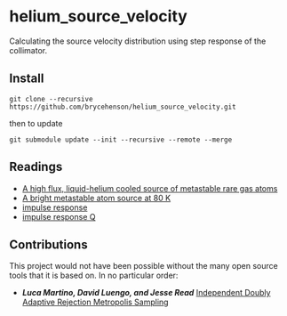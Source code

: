 # helium_source_velocity
Calculating the source velocity distribution using step response of the collimator.

## Install
``` 
git clone --recursive https://github.com/brycehenson/helium_source_velocity.git
```
then to update 
```
git submodule update --init --recursive --remote --merge
```

## Readings
* [A high flux, liquid-helium cooled source of metastable rare gas atoms](https://link.springer.com/article/10.1007%2Fs00340-004-1600-9)
* [A bright metastable atom source at 80 K](https://aip.scitation.org/doi/10.1063/1.1372169)
* [impulse response](https://lpsa.swarthmore.edu/Transient/TransInputs/TransImpulseTime.html)
* [impulse response Q](https://dsp.stackexchange.com/questions/536/what-is-meant-by-a-systems-impulse-response-and-frequency-response)
 



## Contributions  
This project would not have been possible without the many open source tools that it is based on. In no particular order: 
* ***Luca Martino, David Luengo, and Jesse Read*** [Independent Doubly Adaptive Rejection Metropolis Sampling](https://au.mathworks.com/matlabcentral/fileexchange/54122-independent-doubly-adaptive-rejection-metropolis-sampling)


